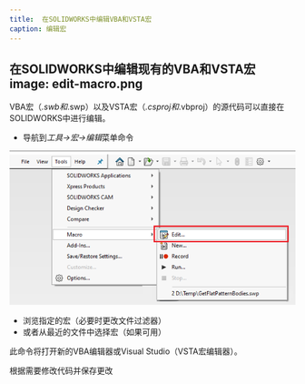 ```yaml
---
title:  在SOLIDWORKS中编辑VBA和VSTA宏
caption: 编辑宏
---
```

 在SOLIDWORKS中编辑现有的VBA和VSTA宏
image: edit-macro.png
---
VBA宏（*.swb和*.swp）以及VSTA宏（*.csproj和*.vbproj）的源代码可以直接在SOLIDWORKS中进行编辑。

* 导航到*工具->宏->编辑*菜单命令

![编辑宏菜单命令](edit-macro.png)

* 浏览指定的宏（必要时更改文件过滤器）
* 或者从最近的文件中选择宏（如果可用）

此命令将打开新的VBA编辑器或Visual Studio（VSTA宏编辑器）。

根据需要修改代码并保存更改